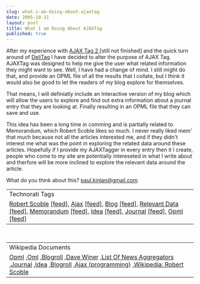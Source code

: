 ```yaml
---
slug: what-i-am-doing-about-ajaxtag
date: 2005-10-31
layout: post
title: What I am Doing About AJAXTag
published: true
---
```

After my experience with <a href="http://www.kinlan.co.uk/AjaxExperiments/AjaxTag2">AJAX Tag 2 </a>[still not finished] and the quick turn around of <a href="http://www.kinlan.co.uk/AjaxExperiments/DeliTag">DeliTag</a> I have decided to alter the purpose of AJAX Tag.  AJAXTag was designed to help me give the user what related information they might want to see.  Well, I have had a change of mind.  I still might do that, and provide an OPML file of all the results that I collate, but I think it would also be good to let the readers of my blog explore for themselves.  <p />That means, I will definiatly include an Interactive version of my blog which will allow the users to explore and find out extra information about a journal entry that they are looking at.  Finally resulting in an OPML file that they can save and use.<p />This idea has been a long time in comming and is partially related to Memorandum, which Robert Scoble likes so much.  I never really liked mem' that much because not all the articles interested me, and if they didn't interest me what was the point in exploring the related data around these articles.  Hopefully if I provide my AJAXTagger in every entry then it I create, people who come to my site are potentially intereseted in what I write about and therfore will be more inclined to explore the relevant data around the article.<p />What do you think about this?  <a href="mailto:%20paul.kinlan@gmail.com">paul.kinlan@gmail.com</a><p /><table class="TechnoratiHead TagHeader">
<tr><td>Technorati Tags</td></tr>
<tr class="Technorati"><td>
<a href="http://www.technorati.com/tag/Robert%20Scoble" class="Tag" rel="tag">Robert Scoble</a> <a href="http://feeds.technorati.com/feed/posts/tag/Robert%20Scoble" class="Tag">[feed]</a>, <a href="http://www.technorati.com/tag/Ajax" class="Tag" rel="tag">Ajax</a> <a href="http://feeds.technorati.com/feed/posts/tag/Ajax" class="Tag">[feed]</a>, <a href="http://www.technorati.com/tag/Blog" class="Tag" rel="tag">Blog</a> <a href="http://feeds.technorati.com/feed/posts/tag/Blog" class="Tag">[feed]</a>, <a href="http://www.technorati.com/tag/Relevant%20Data" class="Tag" rel="tag">Relevant Data</a> <a href="http://feeds.technorati.com/feed/posts/tag/Relevant%20Data" class="Tag">[feed]</a>, <a href="http://www.technorati.com/tag/Memorandum" class="Tag" rel="tag">Memorandum</a> <a href="http://feeds.technorati.com/feed/posts/tag/Memorandum" class="Tag">[feed]</a>, <a href="http://www.technorati.com/tag/Idea" class="Tag" rel="tag">Idea</a> <a href="http://feeds.technorati.com/feed/posts/tag/Idea" class="Tag">[feed]</a>, <a href="http://www.technorati.com/tag/Journal" class="Tag" rel="tag">Journal</a> <a href="http://feeds.technorati.com/feed/posts/tag/Journal" class="Tag">[feed]</a>, <a href="http://www.technorati.com/tag/Opml" class="Tag" rel="tag">Opml</a> <a href="http://feeds.technorati.com/feed/posts/tag/Opml" class="Tag">[feed]</a>
</td></tr>
</table><br /><table class="TechnoratiHead TagHeader">
<tr><td>Wikipedia Documents</td></tr>
<tr class="Technorati"><td>
<a href="http://en.wikipedia.org/wiki/OPML">Opml</a> ,<a href="http://en.wikipedia.org/wiki/OML">Oml</a> ,<a href="http://en.wikipedia.org/wiki/Blogroll">Blogroll</a> ,<a href="http://en.wikipedia.org/wiki/Dave_Winer">Dave Winer</a> ,<a href="http://en.wikipedia.org/wiki/List_of_news_aggregators">List Of News Aggregators</a> ,<a href="http://en.wikipedia.org/wiki/Journal">Journal</a> ,<a href="http://en.wikipedia.org/wiki/Idea">Idea</a> ,<a href="http://en.wikipedia.org/wiki/Blogroll">Blogroll</a> ,<a href="http://en.wikipedia.org/wiki/Ajax_(programming)">Ajax (programming)</a> ,<a href="http://en.wikipedia.org/wiki/Robert_Scoble">Wikipedia: Robert Scoble</a>
</td></tr>
</table><div class="blogger-post-footer"><img class="posterous_download_image" src="https://blogger.googleusercontent.com/tracker/8109338-113079912124781892?l=www.kinlan.co.uk%2Findex.html" height="1" alt="" width="1" /></div>

